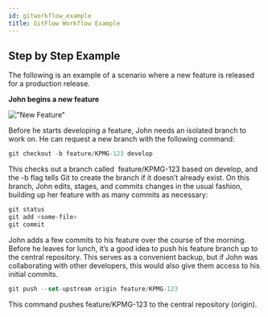 ```yaml
---
id: gitworkflow_example
title: GitFlow Workflow Example
---
```


## Step by Step Example

The following is an example of a scenario where a new feature is released for a production release.

**John begins a new feature**

!["New Feature"](/img/devops/new-feature.png "New Feature")

Before he starts developing a feature, John needs an isolated branch to work on. He can request a new branch with the following command:

```jsx title="checkout.bash"
git checkout -b feature/KPMG-123 develop
```

This checks out a branch called  feature/KPMG-123 based on develop, and the -b flag tells Git to create the branch if it doesn’t already exist. On this branch, John edits, stages, and commits changes in the usual fashion, building up her feature with as many commits as necessary:

```jsx title="add.bash"
git status 
git add <some-file> 
git commit
```

John adds a few commits to his feature over the course of the morning. Before he leaves for lunch, it’s a good idea to push his feature branch up to the central repository. This serves as a convenient backup, but if John was collaborating with other developers, this would also give them access to his initial commits.

```jsx title="push.bash"
git push --set-upstream origin feature/KPMG-123
```

This command pushes feature/KPMG-123 to the central repository (origin).